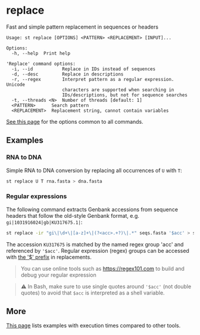 # replace
Fast and simple pattern replacement in sequences or headers

```
Usage: st replace [OPTIONS] <PATTERN> <REPLACEMENT> [INPUT]...

Options:
  -h, --help  Print help

'Replace' command options:
  -i, --id           Replace in IDs instead of sequences
  -d, --desc         Replace in descriptions
  -r, --regex        Interpret pattern as a regular expression. Unicode
                     characters are supported when searching in
                     IDs/descriptions, but not for sequence searches
  -t, --threads <N>  Number of threads [default: 1]
  <PATTERN>      Search pattern
  <REPLACEMENT>  Replacement string, cannot contain variables
```
[See this page](opts.md) for the options common to all commands.
## Examples

### RNA to DNA

Simple RNA to DNA conversion by replacing all occurrences of `U` with `T`:

```bash
st replace U T rna.fasta > dna.fasta
```

### Regular expressions

The following command extracts Genbank accessions from sequence headers that follow
the old-style Genbank format, e.g. `gi|1031916024|gb|KU317675.1|`:

```bash
st replace -ir "gi\|\d+\|[a-z]+\|(?<acc>.+?)\|.*" seqs.fasta '$acc' > seqs_accession.fasta
```

The accession `KU317675` is matched by the named regex group 'acc' and
referenced by `'$acc'`.
Regular expression (regex) groups can be accessed with
[the '$' prefix](https://docs.rs/regex/latest/regex/#example-replacement-with-named-capture-groups)
in replacements.

> You can use online tools such as https://regex101.com to build and debug your
> regular expression

> ⚠ In Bash, make sure to use single quotes around `'$acc'` (not double quotes) to avoid
> that `$acc` is interpreted as a shell variable.

## More

[This page](comparison.md#replace) lists examples with execution times compared
to other tools.
